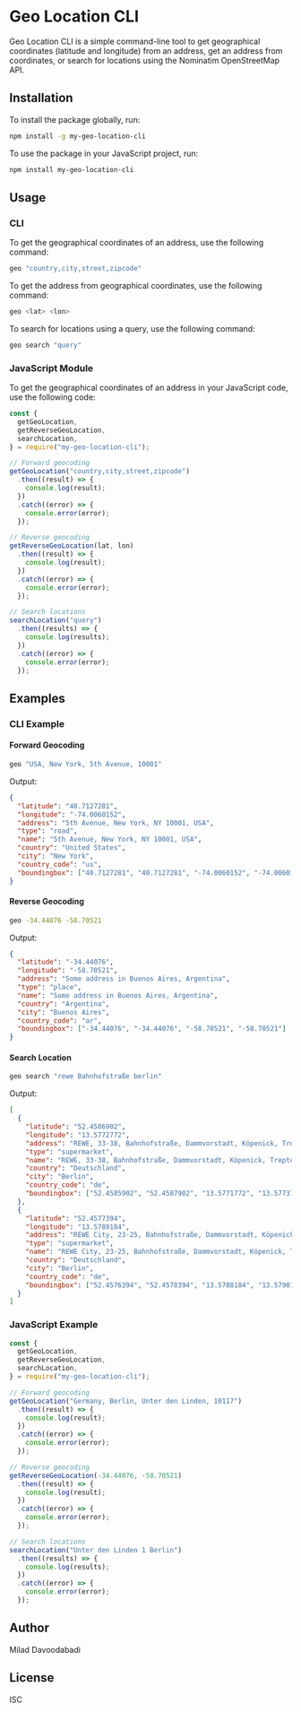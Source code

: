 # Geo Location CLI

Geo Location CLI is a simple command-line tool to get geographical coordinates (latitude and longitude) from an address, get an address from coordinates, or search for locations using the Nominatim OpenStreetMap API.

## Installation

To install the package globally, run:

```sh
npm install -g my-geo-location-cli
```

To use the package in your JavaScript project, run:

```sh
npm install my-geo-location-cli
```

## Usage

### CLI

To get the geographical coordinates of an address, use the following command:

```sh
geo "country,city,street,zipcode"
```

To get the address from geographical coordinates, use the following command:

```sh
geo <lat> <lon>
```

To search for locations using a query, use the following command:

```sh
geo search "query"
```

### JavaScript Module

To get the geographical coordinates of an address in your JavaScript code, use the following code:

```javascript
const {
  getGeoLocation,
  getReverseGeoLocation,
  searchLocation,
} = require("my-geo-location-cli");

// Forward geocoding
getGeoLocation("country,city,street,zipcode")
  .then((result) => {
    console.log(result);
  })
  .catch((error) => {
    console.error(error);
  });

// Reverse geocoding
getReverseGeoLocation(lat, lon)
  .then((result) => {
    console.log(result);
  })
  .catch((error) => {
    console.error(error);
  });

// Search locations
searchLocation("query")
  .then((results) => {
    console.log(results);
  })
  .catch((error) => {
    console.error(error);
  });
```

## Examples

### CLI Example

#### Forward Geocoding

```sh
geo "USA, New York, 5th Avenue, 10001"
```

Output:

```json
{
  "latitude": "40.7127281",
  "longitude": "-74.0060152",
  "address": "5th Avenue, New York, NY 10001, USA",
  "type": "road",
  "name": "5th Avenue, New York, NY 10001, USA",
  "country": "United States",
  "city": "New York",
  "country_code": "us",
  "boundingbox": ["40.7127281", "40.7127281", "-74.0060152", "-74.0060152"]
}
```

#### Reverse Geocoding

```sh
geo -34.44076 -58.70521
```

Output:

```json
{
  "latitude": "-34.44076",
  "longitude": "-58.70521",
  "address": "Some address in Buenos Aires, Argentina",
  "type": "place",
  "name": "Some address in Buenos Aires, Argentina",
  "country": "Argentina",
  "city": "Buenos Aires",
  "country_code": "ar",
  "boundingbox": ["-34.44076", "-34.44076", "-58.70521", "-58.70521"]
}
```

#### Search Location

```sh
geo search "rewe Bahnhofstraße berlin"
```

Output:

```json
[
  {
    "latitude": "52.4586902",
    "longitude": "13.5772772",
    "address": "REWE, 33-38, Bahnhofstraße, Dammvorstadt, Köpenick, Treptow-Köpenick, Berlin, 12555, Deutschland",
    "type": "supermarket",
    "name": "REWE, 33-38, Bahnhofstraße, Dammvorstadt, Köpenick, Treptow-Köpenick, Berlin, 12555, Deutschland",
    "country": "Deutschland",
    "city": "Berlin",
    "country_code": "de",
    "boundingbox": ["52.4585902", "52.4587902", "13.5771772", "13.5773772"]
  },
  {
    "latitude": "52.4577394",
    "longitude": "13.5789184",
    "address": "REWE City, 23-25, Bahnhofstraße, Dammvorstadt, Köpenick, Treptow-Köpenick, Berlin, 12555, Deutschland",
    "type": "supermarket",
    "name": "REWE City, 23-25, Bahnhofstraße, Dammvorstadt, Köpenick, Treptow-Köpenick, Berlin, 12555, Deutschland",
    "country": "Deutschland",
    "city": "Berlin",
    "country_code": "de",
    "boundingbox": ["52.4576394", "52.4578394", "13.5788184", "13.5790184"]
  }
]
```

### JavaScript Example

```javascript
const {
  getGeoLocation,
  getReverseGeoLocation,
  searchLocation,
} = require("my-geo-location-cli");

// Forward geocoding
getGeoLocation("Germany, Berlin, Unter den Linden, 10117")
  .then((result) => {
    console.log(result);
  })
  .catch((error) => {
    console.error(error);
  });

// Reverse geocoding
getReverseGeoLocation(-34.44076, -58.70521)
  .then((result) => {
    console.log(result);
  })
  .catch((error) => {
    console.error(error);
  });

// Search locations
searchLocation("Unter den Linden 1 Berlin")
  .then((results) => {
    console.log(results);
  })
  .catch((error) => {
    console.error(error);
  });
```

## Author

Milad Davoodabadi

## License

ISC
